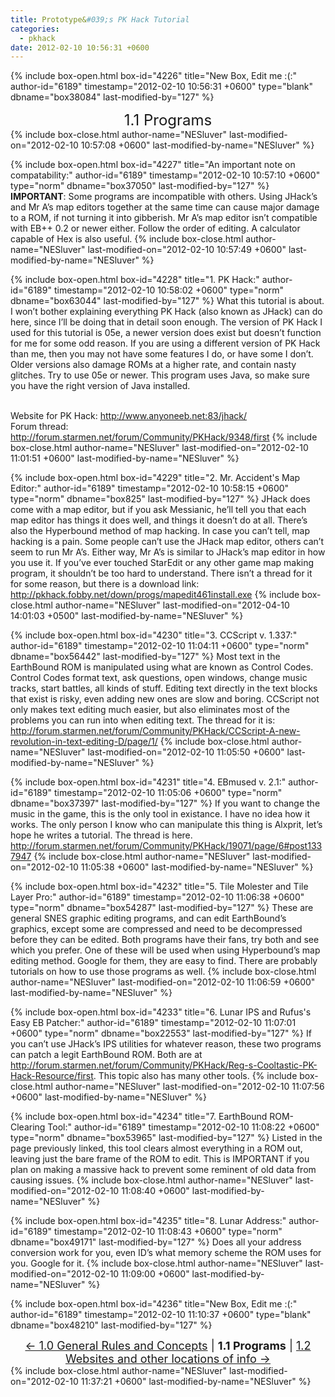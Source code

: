 ```yaml
---
title: Prototype&#039;s PK Hack Tutorial
categories:
  - pkhack
date: 2012-02-10 10:56:31 +0600
---
```

{% include box-open.html box-id="4226" title="New Box, Edit me :(:" author-id="6189" timestamp="2012-02-10 10:56:31 +0600" type="blank" dbname="box38084" last-modified-by="127" %}
<center><font size="5">1.1 Programs</font></center>
{% include box-close.html author-name="NESluver" last-modified-on="2012-02-10 10:57:08 +0600" last-modified-by-name="NESluver" %}

{% include box-open.html box-id="4227" title="An important note on compatability:" author-id="6189" timestamp="2012-02-10 10:57:10 +0600" type="norm" dbname="box37050" last-modified-by="127" %}
<b>IMPORTANT</b>: Some programs are incompatible with others. Using JHack’s and Mr A’s map editors together at
the same time can cause major damage to a ROM, if not turning it into gibberish. Mr A’s map editor isn’t compatible with
EB++ 0.2 or newer either. Follow the order of editing. A calculator capable of Hex is also useful.
{% include box-close.html author-name="NESluver" last-modified-on="2012-02-10 10:57:49 +0600" last-modified-by-name="NESluver" %}

{% include box-open.html box-id="4228" title="1. PK Hack:" author-id="6189" timestamp="2012-02-10 10:58:02 +0600" type="norm" dbname="box63044" last-modified-by="127" %}
What this tutorial is about. I won’t bother explaining everything PK Hack (also known as JHack) can do here, since I’ll be doing that in
detail soon enough. The version of PK Hack I used for this tutorial is 05e, a newer version does exist but doesn’t function
for me for some odd reason. If you are using a different version of PK Hack than me, then you may not have some features I
do, or have some I don’t. Older versions also damage ROMs at a higher rate, and contain nasty glitches. Try to use 05e
or newer. This program uses Java, so make sure you have the right version of Java installed. <br /><br />

Website for PK Hack: <a href="http://www.anyoneeb.net:83/jhack/">http://www.anyoneeb.net:83/jhack/</a> <br />
Forum thread: <a href="http://forum.starmen.net/forum/Community/PKHack/9348/first">http://forum.starmen.net/forum/Community/PKHack/9348/first</a>
{% include box-close.html author-name="NESluver" last-modified-on="2012-02-10 11:01:51 +0600" last-modified-by-name="NESluver" %}

{% include box-open.html box-id="4229" title="2. Mr. Accident's Map Editor:" author-id="6189" timestamp="2012-02-10 10:58:15 +0600" type="norm" dbname="box825" last-modified-by="127" %}
JHack does come with a map editor, but if you ask Messianic, he’ll tell you that each map editor has things it does
well, and things it doesn’t do at all. There’s also the Hyperbound method of map hacking. In case you can’t tell, map
hacking is a pain. Some people can’t use the JHack map editor, others can’t seem to run Mr A’s. Either way, Mr A’s is
similar to JHack’s map editor in how you use it. If you’ve ever touched StarEdit or any other game map making program,
it shouldn’t be too hard to understand. There isn’t a thread for it for some reason, but there is a download link: <a href="http://pkhack.fobby.net/down/progs/mapedit461install.exe">http://pkhack.fobby.net/down/progs/mapedit461install.exe</a>
{% include box-close.html author-name="NESluver" last-modified-on="2012-04-10 14:01:03 +0500" last-modified-by-name="NESluver" %}

{% include box-open.html box-id="4230" title="3. CCScript v. 1.337:" author-id="6189" timestamp="2012-02-10 11:04:11 +0600" type="norm" dbname="box56442" last-modified-by="127" %}
Most text in the EarthBound ROM is manipulated using what are known as Control Codes. Control Codes format text,
ask questions, open windows, change music tracks, start battles, all kinds of stuff. Editing text directly in the text
blocks that exist is risky, even adding new ones are slow and boring. CCScript not only makes text editing much easier,
but also eliminates most of the problems you can run into when editing text. The thread for it is: <a href="http://forum.starmen.net/forum/Community/PKHack/CCScript-A-new-revolution-in-text-editing-D/page/1/">http://forum.starmen.net/forum/Community/PKHack/CCScript-A-new-revolution-in-text-editing-D/page/1/</a>
{% include box-close.html author-name="NESluver" last-modified-on="2012-02-10 11:05:50 +0600" last-modified-by-name="NESluver" %}

{% include box-open.html box-id="4231" title="4. EBmused v. 2.1:" author-id="6189" timestamp="2012-02-10 11:05:06 +0600" type="norm" dbname="box37397" last-modified-by="127" %}
If you want to change the music in the game, this is the only tool in existance. I have no idea how it works.
The only person I know who can manipulate this thing is Alxprit, let’s hope he writes a tutorial. The thread is here.
<a href="http://forum.starmen.net/forum/Community/PKHack/19071/page/6#post1337947">http://forum.starmen.net/forum/Community/PKHack/19071/page/6#post1337947</a>
{% include box-close.html author-name="NESluver" last-modified-on="2012-02-10 11:05:38 +0600" last-modified-by-name="NESluver" %}

{% include box-open.html box-id="4232" title="5. Tile Molester and Tile Layer Pro:" author-id="6189" timestamp="2012-02-10 11:06:38 +0600" type="norm" dbname="box54287" last-modified-by="127" %}
These are general SNES graphic editing programs, and can edit EarthBound’s graphics, except some are compressed
and need to be decompressed before they can be edited. Both programs have their fans, try both and see which you prefer.
One of these will be used when using Hyperbound’s map editing method. Google for them, they are easy to find. There
are probably tutorials on how to use those programs as well.
{% include box-close.html author-name="NESluver" last-modified-on="2012-02-10 11:06:59 +0600" last-modified-by-name="NESluver" %}

{% include box-open.html box-id="4233" title="6. Lunar IPS and Rufus's Easy EB Patcher:" author-id="6189" timestamp="2012-02-10 11:07:01 +0600" type="norm" dbname="box22553" last-modified-by="127" %}
If you can’t use JHack’s IPS utilities for whatever reason, these two programs can patch a legit EarthBound ROM.
Both are at <a href="http://forum.starmen.net/forum/Community/PKHack/Reg-s-Cooltastic-PK-Hack-Resource/first">http://forum.starmen.net/forum/Community/PKHack/Reg-s-Cooltastic-PK-Hack-Resource/first</a>. This topic also has
many other tools.
{% include box-close.html author-name="NESluver" last-modified-on="2012-02-10 11:07:56 +0600" last-modified-by-name="NESluver" %}

{% include box-open.html box-id="4234" title="7. EarthBound ROM-Clearing Tool:" author-id="6189" timestamp="2012-02-10 11:08:22 +0600" type="norm" dbname="box53965" last-modified-by="127" %}
Listed in the page previously linked, this tool clears almost everything in a ROM out, leaving just the bare frame
of the ROM to edit. This is IMPORTANT if you plan on making a massive hack to prevent some reminent of old data from
causing issues.
{% include box-close.html author-name="NESluver" last-modified-on="2012-02-10 11:08:40 +0600" last-modified-by-name="NESluver" %}

{% include box-open.html box-id="4235" title="8. Lunar Address:" author-id="6189" timestamp="2012-02-10 11:08:43 +0600" type="norm" dbname="box49171" last-modified-by="127" %}
Does all your address conversion work for you, even ID’s what memory scheme the ROM uses for you. Google for it.
{% include box-close.html author-name="NESluver" last-modified-on="2012-02-10 11:09:00 +0600" last-modified-by-name="NESluver" %}

{% include box-open.html box-id="4236" title="New Box, Edit me :(:" author-id="6189" timestamp="2012-02-10 11:10:37 +0600" type="blank" dbname="box48210" last-modified-by="127" %}
<center><font size="4"><a href="section1.php">&larr; 1.0 General Rules and Concepts</a> | <b>1.1 Programs</b> | <a href="section1part2.php">1.2 Websites and other locations of info &rarr;</a></font></center>
{% include box-close.html author-name="NESluver" last-modified-on="2012-02-10 11:37:21 +0600" last-modified-by-name="NESluver" %}

